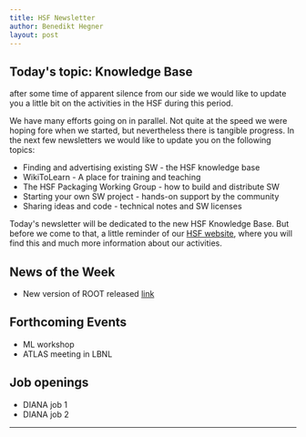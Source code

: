 ```yaml
---
title: HSF Newsletter
author: Benedikt Hegner
layout: post
---
```


## Today's topic: Knowledge Base


after some time of apparent silence from our side we would like to update 
you a little bit on the activities in the HSF during this period.

We have many efforts going on in parallel. Not quite at the speed we were 
hoping fore when we started, but nevertheless there is tangible progress. <!--more-->
In the next few newsletters we would like to update you on the following topics:

   * Finding and advertising existing SW - the HSF knowledge base
   * WikiToLearn - A place for training and teaching
   * The HSF Packaging Working Group - how to build and distribute SW
   * Starting your own SW project - hands-on support by the community
   * Sharing ideas and code - technical notes and SW licenses

Today's newsletter will be dedicated to the new HSF Knowledge Base. 
But before we come to that, a little reminder of our 
[HSF website](http://hepsoftwarefoundation.org/), where you will find this and 
much more information about our activities.

## News of the Week
- New version of ROOT released [link](http://)

## Forthcoming Events
- ML workshop
- ATLAS meeting in LBNL

## Job openings
- DIANA job 1
- DIANA job 2

---

